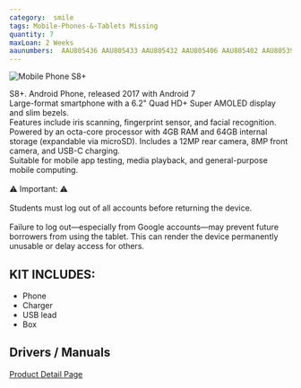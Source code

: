 ```yaml
---
category:  smile
tags: Mobile-Phones-&-Tablets Missing
quantity: 7
maxLoan: 2 Weeks
aaunumbers:  AAU805436 AAU805433 AAU805432 AAU805406 AAU805402 AAU805393 AAU805392
---
```

![Mobile Phone S8+](https://fdn2.gsmarena.com/vv/bigpic/samsung-galaxy-s8-plus-.jpg)

S8+. Android Phone, released 2017 with Android 7<br>Large-format smartphone with a 6.2" Quad HD+ Super AMOLED display and slim bezels.<br>Features include iris scanning, fingerprint sensor, and facial recognition.<br>Powered by an octa-core processor with 4GB RAM and 64GB internal storage (expandable via microSD). Includes a 12MP rear camera, 8MP front camera, and USB-C charging.<br>Suitable for mobile app testing, media playback, and general-purpose mobile computing. <br><br>⚠️ Important: ⚠️<br><br>Students must log out of all accounts before returning the device.<br><br>Failure to log out—especially from Google accounts—may prevent future borrowers from using the tablet. This can render the device permanently unusable or delay access for others.
## KIT INCLUDES:
-  Phone 
-  Charger 
-  USB lead 
-  Box

## Drivers / Manuals
[Product Detail Page](https://www.samsung.com/dk/support/model/SM-G955FZIANEE/)



